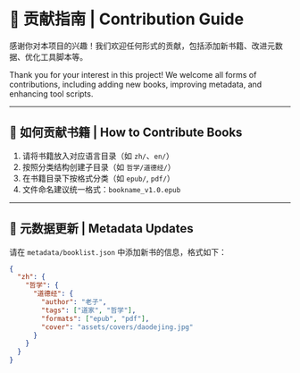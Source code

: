 # 🤝 贡献指南 | Contribution Guide

感谢你对本项目的兴趣！我们欢迎任何形式的贡献，包括添加新书籍、改进元数据、优化工具脚本等。

Thank you for your interest in this project! We welcome all forms of contributions, including adding new books, improving metadata, and enhancing tool scripts.

---

## 📘 如何贡献书籍 | How to Contribute Books

1. 请将书籍放入对应语言目录（如 `zh/`、`en/`）
2. 按照分类结构创建子目录（如 `哲学/道德经/`）
3. 在书籍目录下按格式分类（如 `epub/`, `pdf/`）
4. 文件命名建议统一格式：`bookname_v1.0.epub`

---

## 🧾 元数据更新 | Metadata Updates

请在 `metadata/booklist.json` 中添加新书的信息，格式如下：

```json
{
  "zh": {
    "哲学": {
      "道德经": {
        "author": "老子",
        "tags": ["道家", "哲学"],
        "formats": ["epub", "pdf"],
        "cover": "assets/covers/daodejing.jpg"
      }
    }
  }
}